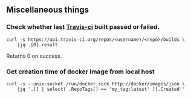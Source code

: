 ## Miscellaneous things

### Check whether last [Travis-ci](http://travis-ci.com) built passed or failed.

    curl -s https://api.travis-ci.org/repos/<username)/<repo>/builds \
        |jq .[0].result

Returns 0 on success.

### Get creation time of docker image from local host

    curl -s --unix-socket /run/docker.sock http://docker/images/json \
        |jq '.[] | select( .RepoTags[] == "my_tag:latest" )|.Created''
